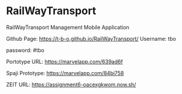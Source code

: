 # RailWayTransport
RailWayTransport Management Mobile Application

Github Page: https://t-b-o.github.io/RailWayTransport/
Username: tbo

password: #tbo


Portotype URL: https://marvelapp.com/639ad6f

Spaji Prototype: https://marvelapp.com/84bi758

ZEIT URL: https://assignment6-oacexgkwom.now.sh/
